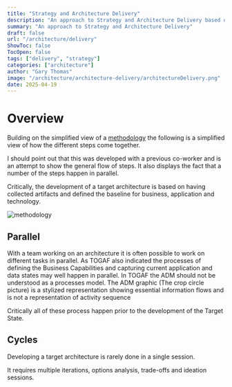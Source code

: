```yaml
---
title: "Strategy and Architecture Delivery"
description: "An approach to Strategy and Architecture Delivery based on practical experienced and the adoption of Enterprise Architecture in an organisation."
summary: "An approach to Strategy and Architecture Delivery"
draft: false
url: "/architecture/delivery"
ShowToc: false
TocOpen: false
tags: ["delivery", "strategy"]
categories: ["architecture"]
author: "Gary Thomas"
image: "/architecture/architecture-delivery/architectureDelivery.png"
date: 2025-04-19
---
```


# Overview

Building on the simplified view of a [methodology](/architecture/architecture-methodology) the following is a simplified view of how the different steps come together.

I should point out that this was developed with a previous co-worker and is an attempt to show the general flow of steps. It also displays the fact that a number of the steps happen in parallel.

Critically, the development of a target architecture is based on having collected artifacts and defined the baseline for business, application and technology.

![methodology](/architecture/architecture-delivery/architectureDelivery.png)

## Parallel

With a team working on an architecture it is often possible to work on different tasks in parallel. As TOGAF also indicated the processes of defining the Business Capabilities and capturing current application and data states may well happen in parallel. In TOGAF the ADM should not be understood as a processes model. The ADM
graphic (The crop circle picture) is a stylized representation showing essential information flows and is not a representation of
activity sequence

Critically all of these process happen prior to the development of the Target State.

## Cycles

Developing a target architecture is rarely done in a single session.

It requires multiple iterations, options analysis, trade-offs and ideation sessions.